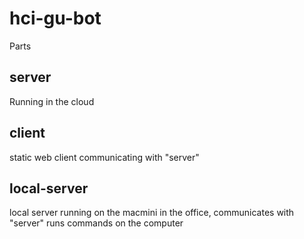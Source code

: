 # hci-gu-bot

Parts

## server

Running in the cloud

## client

static web client communicating with "server"

## local-server

local server running on the macmini in the office, communicates with "server" runs commands on the computer